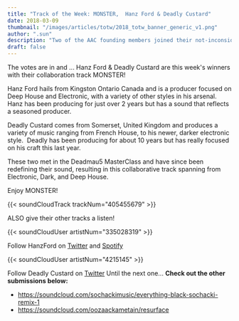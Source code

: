 ```yaml
---
title: "Track of the Week: MONSTER,  Hanz Ford & Deadly Custard"
date: 2018-03-09
thumbnail: "/images/articles/totw/2018_totw_banner_generic_v1.png"
author: ".sun"
description: "Two of the AAC founding members joined their not-inconsiderable talents to produce this wacky funhouse-ride of a track..."
draft: false
---
```

The votes are in and ... Hanz Ford & Deadly Custard are this week's winners with their collaboration track MONSTER!

Hanz Ford hails from Kingston Ontario Canada and is a producer focused on Deep House and Electronic, with a variety of other styles in his arsenal. Hanz has been producing for just over 2 years but has a sound that reflects a seasoned producer.

Deadly Custard comes from Somerset, United Kingdom and produces a variety of music ranging from French House, to his newer, darker electronic style.  Deadly has been producing for about 10 years but has really focused on his craft this last year.

These two met in the Deadmau5 MasterClass and have since been redefining their sound, resulting in this collaborative track spanning from Electronic, Dark, and Deep House.

Enjoy MONSTER!

{{< soundCloudTrack trackNum="405455679" >}}

ALSO give their other tracks a listen!

{{< soundCloudUser artistNum="335028319" >}}

Follow HanzFord on [Twitter](https://mobile.twitter.com/FordHanz) and [Spotify](https://open.spotify.com/artist/3WR2LG3rjm34hlQcBoMbh6?si=ldWITwuXRzCCwkOODwjJRQ#_=_)

{{< soundCloudUser artistNum="4215145" >}}

Follow Deadly Custard on [Twitter](https://mobile.twitter.com/Deadly_Custard) Until the next one... **Check out the other submissions below:**

*   https://soundcloud.com/sochackimusic/everything-black-sochacki-remix-1
*   https://soundcloud.com/oozaackametain/resurface